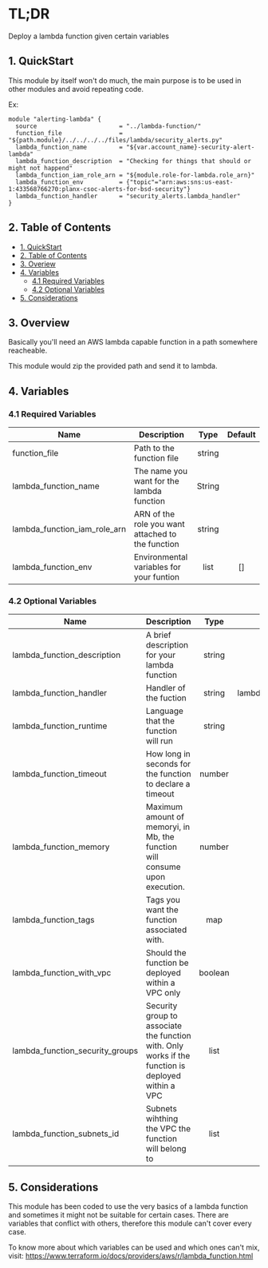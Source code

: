 # TL;DR

Deploy a lambda function given certain variables

## 1. QuickStart

This module by itself won't do much, the main purpose is to be used in other modules and avoid repeating code.

Ex:

```
module "alerting-lambda" {
  source                       = "../lambda-function/"
  function_file                = "${path.module}/../../../../files/lambda/security_alerts.py"
  lambda_function_name         = "${var.account_name}-security-alert-lambda"
  lambda_function_description  = "Checking for things that should or might not happend"
  lambda_function_iam_role_arn = "${module.role-for-lambda.role_arn}"
  lambda_function_env          = {"topic"="arn:aws:sns:us-east-1:433568766270:planx-csoc-alerts-for-bsd-security"}
  lambda_function_handler      = "security_alerts.lambda_handler"
}
```


## 2. Table of Contents

- [1. QuickStart](#1-quickstart)
- [2. Table of Contents](#2-table-of-contents)
- [3. Overiew](#3-overview)
- [4. Variables](#4-variables)
  - [4.1 Required Variables](#41-required-variables)
  - [4.2 Optional Variables](#42-optional-variables)
- [5. Considerations](#5-considerations)



## 3. Overview

Basically you'll need an AWS lambda capable function in a path somewhere reacheable. 

This module would zip the provided path and send it to lambda.


## 4. Variables

### 4.1 Required Variables

| Name | Description | Type | Default |
|------|-------------|:----:|:-----:|
| function_file | Path to the function file | string | |
| lambda_function_name | The name you want for the lambda function | String | |
| lambda_function_iam_role_arn | ARN of the role you want attached to the function | string | |
| lambda_function_env | Environmental variables for your funtion | list | [] |


### 4.2 Optional Variables

| Name | Description | Type | Default |
|------|-------------|:----:|:-----:|
| lambda_function_description | A brief description for your lambda function | string | "" |
| lambda_function_handler | Handler of the fuction | string | lambda_funtion.funtion_handler |
| lambda_function_runtime | Language that the function will run | string | python 3.7 |
| lambda_function_timeout | How long in seconds for the function to declare a timeout | number | 3 |
| lambda_function_memory | Maximum amount of memoryi, in Mb, the function will consume upon execution. | number | 128 |
| lambda_function_tags | Tags you want the function associated with. | map | {} |
| lambda_function_with_vpc | Should the function be deployed within a VPC only | boolean | false | 
| lambda_function_security_groups | Security group to associate the function with. Only works if the function is deployed within a VPC | list | [] |
| lambda_function_subnets_id | Subnets wihthing the VPC the function will belong to | list | [] | 

## 5. Considerations

This module has been coded to use the very basics of a lambda function and sometimes it might not be suitable for certain cases. There are variables that conflict with others, therefore this module can't cover every case.

To know more about which variables can be used and which ones can't mix, visit: https://www.terraform.io/docs/providers/aws/r/lambda_function.html


